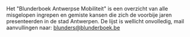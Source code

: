 Het "Blunderboek Antwerpse Mobiliteit" is een overzicht van alle misgelopen ingrepen en gemiste kansen die zich de voorbije jaren presenteerden in de stad Antwerpen. De lijst is wellicht onvolledig, mail aanvullingen naar: blunders@blunderboek.be
